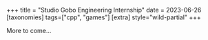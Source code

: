 +++
title = "Studio Gobo Engineering Internship"
date = 2023-06-26
[taxonomies]
tags=["cpp", "games"]
[extra]
style="wild-partial"
+++

More to come...
<!-- more -->